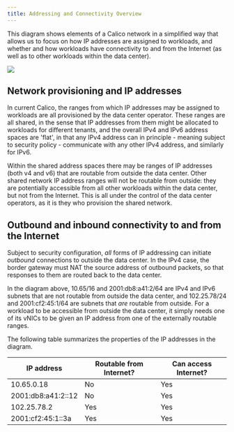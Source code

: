 ```yaml
---
title: Addressing and Connectivity Overview
---
```



This diagram shows elements of a Calico network in a simplified way that
allows us to focus on how IP addresses are assigned to workloads, and
whether and how workloads have connectivity to and from the Internet (as
well as to other workloads within the data center).

![]({{site.baseurl}}/images/calico-connectivity.png)

## Network provisioning and IP addresses

In current Calico, the ranges from which IP addresses may be assigned to
workloads are all provisioned by the data center operator. These ranges
are all shared, in the sense that IP addresses from them might be
allocated to workloads for different tenants, and the overall IPv4 and
IPv6 address spaces are 'flat', in that any IPv4 address can in
principle - meaning subject to security policy - communicate with any
other IPv4 address, and similarly for IPv6.

Within the shared address spaces there may be ranges of IP addresses
(both v4 and v6) that are routable from outside the data center. Other
shared network IP address ranges will not be routable from outside: they
are potentially accessible from all other workloads within the data
center, but not from the Internet. This is all under the control of the
data center operators, as it is they who provision the shared network.

## Outbound and inbound connectivity to and from the Internet

Subject to security configuration, *all* forms of IP addressing can
initiate *outbound* connections to outside the data center. In the IPv4
case, the border gateway must NAT the source address of outbound
packets, so that responses to them are routed back to the data center.

In the diagram above, 10.65/16 and 2001:db8:a41:2/64 are IPv4 and IPv6
subnets that are not routable from outside the data center, and
102.25.78/24 and 2001:cf2:45:1/64 are subnets that *are* routable from
outside. For a workload to be accessible from outside the data center,
it simply needs one of its vNICs to be given an IP address from one of
the externally routable ranges.

The following table summarizes the properties of the IP addresses in the
diagram.

| IP address              | Routable from Internet?    | Can access Internet?    |
|-------------------------|----------------------------|-------------------------|
|              10.65.0.18 | No                         | Yes                     |
|      2001:db8:a41:2::12 | No                         | Yes                     |
|             102.25.78.2 | Yes                        | Yes                     |
|       2001:cf2:45:1::3a | Yes                        | Yes                     |
